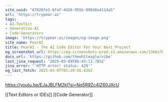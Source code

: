 ```yaml
---
site_uuid: "67828fe1-6faf-4426-955b-99848a4114a5"
url: 'https://trypear.ai'
tags:
- AI-Toolkit
- Generative-AI
- Code-Generators
image: 'https://trypear.ai/images/og-image.png'
site_name: PearAI
title: PearAI - The AI Code Editor For Your Next Project
og_screenshot_url: https://og-screenshots-prod.s3.amazonaws.com/1366x768/80/false/9677058cdae690649c6143f051c6029c1fd46d1db826c2827e055ac6cd4c4bd7.jpeg
docs_url: 'https://github.com/thewh1teagle/vibe'
last_jina_request: '2025-03-09T06:45:13.785Z'
jina_error: "'HTTP error! status: 429'"
og_last_fetch: 2025-03-07T05:20:56.436Z
---
```


https://youtu.be/EJaJBLFM2kI?si=Nq5R9Zc4IZ60JXcU

[[Text Editors or IDEs]]
[[Code Generator]]

